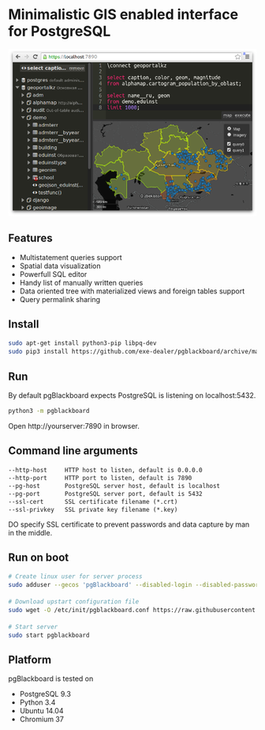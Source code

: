 # Minimalistic GIS enabled interface for PostgreSQL

![screenshot](https://raw.githubusercontent.com/exe-dealer/pgblackboard/master/screenshot.png)

## Features

- Multistatement queries support
- Spatial data visualization
- Powerfull SQL editor
- Handy list of manually written queries
- Data oriented tree with materialized views and foreign tables support
- Query permalink sharing

## Install

```bash
sudo apt-get install python3-pip libpq-dev
sudo pip3 install https://github.com/exe-dealer/pgblackboard/archive/master.zip
```

## Run

By default pgBlackboard expects PostgreSQL is listening on localhost:5432.

```bash
python3 -m pgblackboard
```

Open http://yourserver:7890 in browser.

## Command line arguments

```
--http-host     HTTP host to listen, default is 0.0.0.0
--http-port     HTTP port to listen, default is 7890
--pg-host       PostgreSQL server host, default is localhost
--pg-port       PostgreSQL server port, default is 5432
--ssl-cert      SSL certificate filename (*.crt)
--ssl-privkey   SSL private key filename (*.key)
```

DO specify SSL certificate to prevent passwords and data capture by man in the middle.

## Run on boot

```bash
# Create linux user for server process
sudo adduser --gecos 'pgBlackboard' --disabled-login --disabled-password --no-create-home pgblackboard

# Download upstart configuration file
sudo wget -O /etc/init/pgblackboard.conf https://raw.githubusercontent.com/exe-dealer/pgblackboard/master/upstart/pgblackboard.conf

# Start server
sudo start pgblackboard
```

## Platform

pgBlackboard is tested on
- PostgreSQL 9.3
- Python 3.4
- Ubuntu 14.04
- Chromium 37
